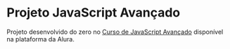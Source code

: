 # Projeto JavaScript Avançado 

Projeto desenvolvido do zero no [Curso de JavaScript Avançado](https://cursos.alura.com.br/course/javascript-es6-orientacao-a-objetos-parte-1) disponível na plataforma da Alura.
